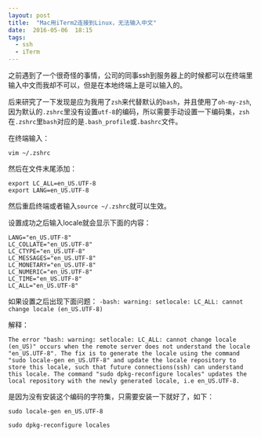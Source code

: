 ```yaml
---
layout: post
title:  "Mac用iTerm2连接到Linux，无法输入中文"
date:  2016-05-06  18:15
tags:
  - ssh
  - iTerm
---
```


之前遇到了一个很奇怪的事情，公司的同事ssh到服务器上的时候都可以在终端里输入中文而我却不可以，但是在本地终端上是可以输入的。

后来研究了一下发现是应为我用了`zsh`来代替默认的`bash`，并且使用了`oh-my-zsh`,因为默认的`.zshrc`里没有设置`utf-8`的编码，所以需要手动设置一下编码集，`zsh`在`.zshrc`里`bash`对应的是`.bash_profile`或`.bashrc`文件。

在终端输入：
```
vim ~/.zshrc
```

然后在文件末尾添加：
```
export LC_ALL=en_US.UTF-8
export LANG=en_US.UTF-8
```

然后重启终端或者输入`source ~/.zshrc`就可以生效。

设置成功之后输入locale就会显示下面的内容：
```
LANG="en_US.UTF-8"
LC_COLLATE="en_US.UTF-8"
LC_CTYPE="en_US.UTF-8"
LC_MESSAGES="en_US.UTF-8"
LC_MONETARY="en_US.UTF-8"
LC_NUMERIC="en_US.UTF-8"
LC_TIME="en_US.UTF-8"
LC_ALL="en_US.UTF-8"
```

如果设置之后出现下面问题：
`-bash: warning: setlocale: LC_ALL: cannot change locale (en_US.UTF-8)`

解释：
```
The error "bash: warning: setlocale: LC_ALL: cannot change locale (en_US)" occurs when the remote server does not understand the locale "en_US.UTF-8". The fix is to generate the locale using the command "sudo locale-gen en_US.UTF-8" and update the locale repository to store this locale, such that future connections(ssh) can understand this locale. The command "sudo dpkg-reconfigure locales" updates the local repository with the newly generated locale, i.e en_US.UTF-8.
```

是因为没有安装这个编码的字符集，只需要安装一下就好了，如下：
```
sudo locale-gen en_US.UTF-8

sudo dpkg-reconfigure locales
```
